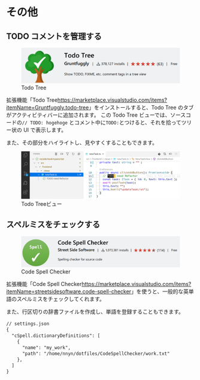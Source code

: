 # その他

## TODO コメントを管理する

<figure class="wide">
<img src="img8/todo_tree.png"/>
<figcaption>Todo Tree</figcaption>
</figure>

拡張機能「Todo Tree<span class="footnote">https://marketplace.visualstudio.com/items?itemName=Gruntfuggly.todo-tree</span>」をインストールすると、Todo Tree のタブがアクティビティバーに追加されます。
この Todo Tree ビューでは、ソースコードの`// TODO: hogehoge` とコメント中に`TODO:`とつけると、それを拾ってツリー状の UI で表示します。

また、その部分をハイライトし、見やすくすることもできます。

<figure class="wide">
<img src="img8/todo_tree_view.png"/>
<figcaption>Todo Treeビュー</figcaption>
</figure>

## スペルミスをチェックする

<figure class="wide">
<img src="img8/code_spell_checker.png"/>
<figcaption>Code Spell Checker</figcaption>
</figure>

拡張機能「Code Spell Checker<span class="footnote">https://marketplace.visualstudio.com/items?itemName=streetsidesoftware.code-spell-checker</span>」を使うと、一般的な英単語のスペルミスをチェックしてくれます。

また、行区切りの辞書ファイルを作成し、単語を登録することもできます。

```
// settings.json
{
  "cSpell.dictionaryDefinitions": [
    {
      "name": "my_work",
      "path": "/home/nnyn/dotfiles/CodeSpellChecker/work.txt"
    },
  ]
}
```
